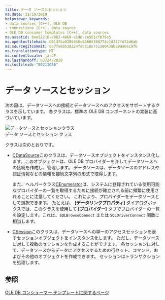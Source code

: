 ```yaml
---
title: データ ソースとセッション
ms.date: 11/19/2018
helpviewer_keywords:
- data sources [C++], OLE DB
- connections [C++], data source
- OLE DB consumer templates [C++], data sources
ms.assetid: 6ee52216-e082-4869-a1d6-ce561cfb76e5
ms.openlocfilehash: 0514f6a9285936c85608f08774c1d377fd72d6ab
ms.sourcegitcommit: 857fa6b530224fa6c18675138043aba9aa0619fb
ms.translationtype: MT
ms.contentlocale: ja-JP
ms.lasthandoff: 03/24/2020
ms.locfileid: "80211056"
---
```

# <a name="data-sources-and-sessions"></a>データ ソースとセッション

次の図は、データソースへの接続とデータソースへのアクセスをサポートするクラスを示しています。 各クラスは、標準の OLE DB コンポーネントの実装に基づいています。

![データソースとセッションクラス](../../data/oledb/media/vcdatasourcesessionclasses.gif "データ ソースとセッション クラス") <br/>
データ ソースとセッション クラス

クラスは次のとおりです。

- [CDataSource](../../data/oledb/cdatasource-class.md)このクラスは、データソースオブジェクトをインスタンス化します。このオブジェクトは、OLE DB プロバイダーを介してデータソースへの接続を作成し、管理します。 データソースは、データソースのアドレスや認証情報などの情報を接続文字列の形式で取得します。

   また、ヘルパークラス[CEnumerator](../../data/oledb/cenumerator-class.md)は、システムに登録されている使用可能なプロバイダーの一覧を取得するために接続が確立される前に頻繁に使用されることに注意してください。 これにより、プロバイダーをデータソースとして選択できます。 たとえば、 **[データリンクプロパティ]** ダイアログボックスでは、このクラスを使用して **[プロバイダー]** タブでプロバイダーの一覧を設定します。これは、`SQLBrowseConnect` または `SQLDriverConnect` 関数に相当します。

- [CSession](../../data/oledb/csession-class.md)このクラスは、データソースへの単一のアクセスセッションを表すセッションオブジェクトをインスタンス化します。 ただし、データソースに対して複数のセッションを作成することができます。 各セッションに対して、データソースからデータにアクセスするための行セット、コマンド、およびその他のオブジェクトを作成できます。 セッションはトランザクションを処理します。

## <a name="see-also"></a>参照

[OLE DB コンシューマー テンプレートに関するページ](../../data/oledb/ole-db-consumer-templates-cpp.md)
